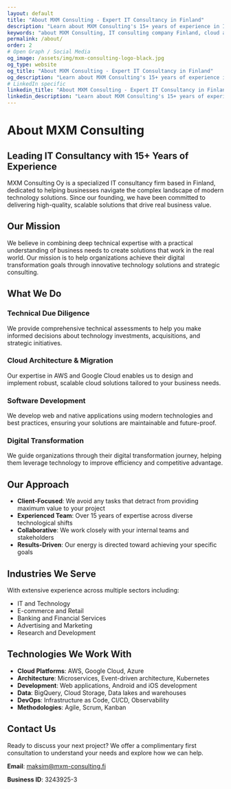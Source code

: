```yaml
---
layout: default
title: "About MXM Consulting - Expert IT Consultancy in Finland"
description: "Learn about MXM Consulting's 15+ years of experience in IT consulting, cloud architecture, and digital transformation. Expert team specializing in AWS, Google Cloud, and enterprise solutions."
keywords: "about MXM Consulting, IT consulting company Finland, cloud architecture experts, software development team, technical due diligence specialists"
permalink: /about/
order: 2
# Open Graph / Social Media
og_image: /assets/img/mxm-consulting-logo-black.jpg
og_type: website
og_title: "About MXM Consulting - Expert IT Consultancy in Finland"
og_description: "Learn about MXM Consulting's 15+ years of experience in IT consulting, cloud architecture, and digital transformation. Expert team specializing in AWS, Google Cloud, and enterprise solutions."
# LinkedIn specific
linkedin_title: "About MXM Consulting - Expert IT Consultancy in Finland"
linkedin_description: "Learn about MXM Consulting's 15+ years of experience in IT consulting, cloud architecture, and digital transformation. Expert team specializing in AWS, Google Cloud, and enterprise solutions."
---
```


# About MXM Consulting

## Leading IT Consultancy with 15+ Years of Experience

MXM Consulting Oy is a specialized IT consultancy firm based in Finland, dedicated to helping businesses navigate the complex landscape of modern technology solutions. Since our founding, we have been committed to delivering high-quality, scalable solutions that drive real business value.

## Our Mission

We believe in combining deep technical expertise with a practical understanding of business needs to create solutions that work in the real world. Our mission is to help organizations achieve their digital transformation goals through innovative technology solutions and strategic consulting.

## What We Do

### Technical Due Diligence
We provide comprehensive technical assessments to help you make informed decisions about technology investments, acquisitions, and strategic initiatives.

### Cloud Architecture & Migration
Our expertise in AWS and Google Cloud enables us to design and implement robust, scalable cloud solutions tailored to your business needs.

### Software Development
We develop web and native applications using modern technologies and best practices, ensuring your solutions are maintainable and future-proof.

### Digital Transformation
We guide organizations through their digital transformation journey, helping them leverage technology to improve efficiency and competitive advantage.

## Our Approach

- **Client-Focused**: We avoid any tasks that detract from providing maximum value to your project
- **Experienced Team**: Over 15 years of expertise across diverse technological shifts
- **Collaborative**: We work closely with your internal teams and stakeholders
- **Results-Driven**: Our energy is directed toward achieving your specific goals

## Industries We Serve

With extensive experience across multiple sectors including:
- IT and Technology
- E-commerce and Retail
- Banking and Financial Services
- Advertising and Marketing
- Research and Development

## Technologies We Work With

- **Cloud Platforms**: AWS, Google Cloud, Azure
- **Architecture**: Microservices, Event-driven architecture, Kubernetes
- **Development**: Web applications, Android and iOS development
- **Data**: BigQuery, Cloud Storage, Data lakes and warehouses
- **DevOps**: Infrastructure as Code, CI/CD, Observability
- **Methodologies**: Agile, Scrum, Kanban

## Contact Us

Ready to discuss your next project? We offer a complimentary first consultation to understand your needs and explore how we can help.

**Email**: [maksim@mxm-consulting.fi](mailto:maksim@mxm-consulting.fi)

**Business ID**: 3243925-3
